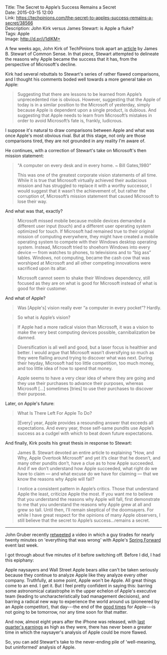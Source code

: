 Title: The Secret to Apple’s Success Remains a Secret  
Date: 2015-03-15 12:00  
Link: https://techpinions.com/the-secret-to-apples-success-remains-a-secret/38566  
Description: John Kirk versus James Stewart: is Apple a fluke?  
Tags: Apple  
Image: http://d.pr/i/1dIKM+  

A few weeks ago, John Kirk of TechPinions took apart an [article][nytimes] by James B. Stewart of Common Sense. In that piece, Stewart attempted to delineate the reasons why Apple became the success that it has, from the perspective of Microsoft's decline. 

Kirk had several rebuttals to Stewart's series of rather flawed comparisons, and I thought his comments boded well towards a more general take on Apple:

> Suggesting that there are lessons to be learned from Apple’s unprecedented rise is obvious. However, suggesting that the Apple of today is in a similar position to the Microsoft of yesterday, simply because Apple is dependent upon a single product, is dubious. And suggesting that Apple needs to learn from Microsoft’s mistakes in order to avoid Microsoft’s fate is, frankly, ludicrous.

I suppose it's natural to draw comparisons between Apple and what was once Apple's most obvious rival. But at this stage, not only are those comparisons tired, they are not grounded in any reality I'm aware of.

He continues, with a correction of Stewart's take on Microsoft's then mission statement:

> "A computer on every desk and in every home. ~ Bill Gates,1980"
>
> This was one of the greatest corporate vision statements of all time. While it is true that Microsoft virtually achieved their audacious mission and has struggled to replace it with a worthy successor, I would suggest that it wasn’t the achievement of, but rather the corruption of, Microsoft’s mission statement that caused Microsoft to lose their way.

And what was that, exactly?

> Microsoft missed mobile because mobile devices demanded a different user input (touch) and a different user operating system optimized for touch. If Microsoft had remained true to their original mission of computing everywhere, they might have created a mobile operating system to compete with their Windows desktop operating system. Instead, Microsoft tried to shoehorn Windows into every device — from watches to phones, to televisions and to “big ass” tables. Windows, not computing, became the cash cow that was worshiped at Microsoft and all other competing innovations were sacrificed upon its altar.

> Microsoft cannot seem to shake their Windows dependency, still focused as they are on what is good for Microsoft instead of what is good for their customer.

And what of Apple?

> Was [Apple's] vision really ever “a computer in every pocket”? Hardly.

> So what is Apple’s vision?

> If Apple had a more radical vision than Microsoft, it was a vision to make the very best computing devices possible, cannibalization be damned.

> Diversification is all well and good, but a laser focus is healthier and better. I would argue that Microsoft wasn’t diversifying so much as they were flailing around trying to discover what was next. During their heyday, Microsoft had too little competition, too much money, and too little idea of how to spend that money.

> Apple seems to have a very clear idea of where they are going and they use their purchases to advance their purposes, whereas Microsoft [...] sometimes [tries] to use their purchases to discover their purpose.

Later, on Apple's future:

> What Is There Left For Apple To Do?

> [Every] year, Apple provides a resounding answer that exceeds all expectations. And every year, those self-same pundits use Apple’s success as a cudgel with which to beat down future expectations.

And finally, Kirk posits his great thesis in response to Stewart:

> James B. Stewart devoted an entire article to explaining “How, and Why, Apple Overtook Microsoft” and yet it’s clear that he doesn’t, and many other pundits don’t, have a clue as to how Apple succeeded. And if we don’t understand how Apple succeeded, what right do we have to claim — and what excuse do we have for claiming — that we know the reasons why Apple will fail?
>
> I notice a consistent pattern in Apple’s critics. Those that understand Apple the least, criticize Apple the most. If you want me to believe that you understand the reasons why Apple will fall, first demonstrate to me that you understand the reasons why Apple grew at all and grew so tall. Until then, I’ll remain skeptical of the doomsayers. For while I have great respect for the opinions of many Apple observers, I still believe that the secret to Apple’s success…remains a secret.

***

John Gruber recently [retweeted][twitter] a video in which a guy tirades for nearly twenty minutes on 'everything that was wrong' with Apple's [Spring Forward][apple] event last week.

I got through about five minutes of it before switching off. Before I did, I had this epiphany: 

Apple naysayers and Wall Street Apple bears alike can't be taken seriously because they continue to analyze Apple like they analyze every other company. Truthfully, at some point, Apple won't be Apple. All great things come to an end. I get it. But I feel pretty confident in saying this: barring some astronomical catastrophe in the upper echelon of Apple's executive team (leading to uncharacteristically bad management decisions), and barring a radical new way to experience the world around us (pioneered by an Apple competitor), that day---the end of the [good times][youtube] for Apple---is not going to be tomorrow, nor any time soon for that matter.

And now, almost eight years after the iPhone was released, with [last quarter's earnings][apple 2] as high as they were, there has never been a greater time in which the naysayer's analysis of Apple could be more flawed. 

So,  you can add Stewart's take to the never-ending pile of 'well-meaning, but uninformed' analysis of Apple.

[apple]: https://www.apple.com/live/ "Apple's page for live-streamed events"
[apple 2]: https://www.apple.com/pr/library/2013/10/28Apple-Reports-Fourth-Quarter-Results.html "Apple's Press Release on it's record-setting 2015 Q3 financials"
[nytimes]: http://www.nytimes.com/2015/01/30/business/how-and-why-apple-overtook-microsoft.html?_r=0 "NYT piece on Apple vs. Microsoft"
[twitter]: https://twitter.com/bottledfries/status/576690254280810497 "Max Schumann tweeting a video with this crazy Apple bear"
[youtube]: http://www.youtube.com/watch?v=rTusMLs9SJE "Good Times - Chic (1979)"